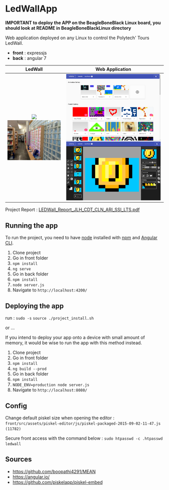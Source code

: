 # LedWallApp

**IMPORTANT to deploy the APP on the BeagleBoneBlack Linux board, you should look at README in BeagleBoneBlackLinux directory**

Web application deployed on any Linux to control the Polytech' Tours LedWall.

- **front** : expressjs
- **back** : angular 7

LedWall             |  Web Application
:-------------------------:|:-------------------------:
<img src="led-wall-1.jpg" width="300px"/><img src="led-wall-2.jpg" width="300px"/> | <img src="screenshot-1.png" width="300px"/><img src="screenshot-2.png" width="300px"/>

Project Report : [LEDWall_Report_JLH_CDT_CLN_ARI_SSI_LTS.pdf](LEDWall_Report_JLH_CDT_CLN_ARI_SSI_LTS.pdf)

## Running the app

To run the project, you need to have [node](https://nodejs.org/en/download/) installed with [npm](https://www.npmjs.com/get-npm) and [Angular CLI](https://cli.angular.io/).

1. Clone project
2. Go in front folder
4. `npm install`
5. `ng serve`
6. Go in back folder
7. `npm install`
8. `node server.js`
9. Navigate to `http://localhost:4200/`

## Deploying the app

run : 
`sudo -s`
`source ./project_install.sh`


or ...

If you intend to deploy your app onto a device with small amount of memory, it would be wise to run the app with this method instead.

1. Clone project
2. Go in front folder
4. `npm install`
5. `ng build --prod`
6. Go in back folder
7. `npm install`
8. `NODE_ENV=production node server.js`
9. Navigate to `http://localhost:8080/`

## Config

Change default piskel size when opening the editor :
`front/src/assets/piskel-editor/js/piskel-packaged-2015-09-02-11-47.js (11782)`

Secure front access with the command below :
`sudo htpasswd -c .htpasswd ledwall`

## Sources

* https://github.com/boopathi4291/MEAN
* https://angular.io/
* https://github.com/piskelapp/piskel-embed




